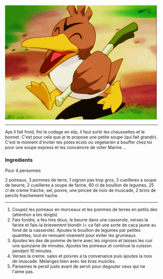 <markdown>

![Canarticho](images/canarticho.gif)

---

Aye il fait froid, fini le codage en slip, il faut sortir les chaussettes et le bonnet. C'est pour cela que je te propose une petite soupe (qui fait grandir). C'est le moment d'inviter tes potes ecolo ou vegetarien a bouffer chez toi pour une soupe express et les convaincre de voter Marine ...

### Ingredients

Pour 4 personnes

2 poireaux, 3 pommes de terre, 1 oignon pas trop gros, 3 cueilleres a soupe de beurre, 2 cueilleres a soupe de farine, 60 cl de bouillon de legumes, 25 cl de creme fraiche, sel, poivre, une pincee de noix de muscade, 2 brins de percils fraichement hache.

---

1. Coupez les poireaux en morceaux et les pommes de terres en petits des (attention a tes doigts)
2. Fais fondre, a feu tres doux, le beurre dans une casserole, verses la farine et fais-la brievement blondir (= ca fait une sorte de caca jaune au fond de la casserole). Ajoutes le bouillon de legumes par petites quantites, tout en remuant vivement pour eviter les grumeaux.
3. Ajoutes les des de pomme de terre avec les oignons et laisses les cuir une quinzaine de minutes. Ajoutes les poireaux et continue la cuisson pendant 10 minutes.
4. Verses la creme, sales et poivres a ta convenance puis ajoutes la noix de muscade. Melanges bien avec tes bras muscles.
5. Parsemes le persil juste avant de servir pour degouter ceux qui ne l'aime pas.

</markdown>